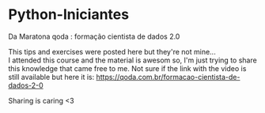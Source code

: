 # Python-Iniciantes
Da Maratona qoda : formação cientista de dados 2.0

This tips and exercises were posted here but they're not mine...  
I attended this course and the material is awesom so, I'm just trying to share this knowledge that came free to me.
Not sure if the link with the video is still available but here it is: https://qoda.com.br/formacao-cientista-de-dados-2-0

Sharing is caring  <3
